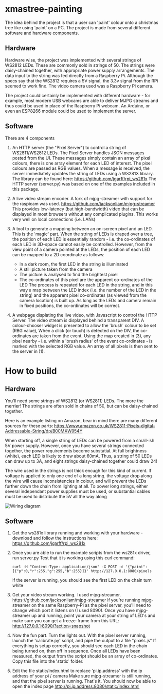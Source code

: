 # xmastree-painting
The idea behind the project is that a user can 'paint' colour onto a christmas tree like using 'paint' on a PC.
The project is made from several different software and hardware components.

## Hardware

Hardware wise, the project was implemented with several strings of WS2812 LEDs. These are commonly sold in strings of 50.
The strings were daisy-chained together, with appropriate power supply arrangements. The data input to the string was fed directly from a Raspberry Pi.
Although the specs say that the WS2812 requires a 5V signal, the 3.3v signal from the RPi seemed to work fine.
The video camera used was a Raspberry Pi camera.

The project could certainly be implemented with different hardware - for example, most modern USB webcams are able to deliver MJPG streams and thus could be used in place of the Raspberry Pi webcam.
An Arduino, or even an ESP8266 module could be used to implement the server.

## Software

There are 4 components

1. An HTTP server (the "Pixel Server") to control a string of WS2811/WS2812 LEDs.
   The Pixel Server handles JSON messages posted from the UI. These messages simply contain an array of pixel colours, there is one array element for each LED of interest. The pixel colours are passed as RGB values.
   When a message is received, the server immediately updates the string of LEDs using a WS281X library.
   The library can be found here: https://github.com/jgarff/rpi_ws281x
   The HTTP server (server.py) was based on one of the examples included in this package.

2. A live video stream encoder.
   A fork of mjpg-streamer with support for the raspicam was used.
   https://github.com/jacksonliam/mjpg-streamer
   This provides low-latency (but high-bandwidth) video that can be displayed in most browsers without any complicated plugins.
   This works very well on local connections (i.e. LANs)

3. A tool to generate a mapping between an on-screen pixel and an LED.
   This is the 'magic' part.
   When the string of LEDs is draped over a tree, the position of each LED is essentially random - i.e. the co-ordinates of each LED in 3D-space cannot easily be controlled.
   However, from the view point of a camera pointed at the LEDs, the position of each LED can be mapped to a 2D coordinate as follows:
   * In a dark room, the first LED in the string is illuminated
   * A still picture taken from the camera
   * The picture is analysed to find the brightest pixel
   * The co-ordinates of this pixel are the apparent co-ordinates of the LED
   The process is repeated for each LED in the string, and in this way a map between the LED index (i.e. the number of the LED in the string) and the apparent pixel co-ordinates (as viewed from the camera location) is built up.
   As long as the LEDs and camera remain in fixed positions, the co-ordinates will be correct.

4. A webpage displating the live video, with Javascript to control the HTTP Server.
   The video stream is displayed behind a transparent DIV.
   A colour-chooser widget is presented to allow the 'brush' colour to be set (RBG value),
   When a click (or touch) is detected on the DIV, the co-ordinates are taken from the event. 
   Using the map created in (3), any pixel nearby - i.e. within a 'brush radius' of the event co-ordinates - is marked with the selected RGB value.
   An array of all pixels is then sent to the server in (1).

  
# How to build

## Hardware
You'll need some strings of WS2812 (or WS2811) LEDs. The more the merrier!
The strings are often sold in chains of 50, but can be daisy-chained together.

Here is an example listing on Amazon, bear in mind there are many different sources for these parts:
https://www.amazon.co.uk/WS2811-Pixels-digital-Addressable-String/dp/B00MXW054Y

When starting off, a single string of LEDs can be powered from a small-ish 5V power supply.
However, once you have several strings connected together, the power requirements become substatial.
At full brightness (white), each LED is likely to draw about 60mA. Thus, a string of 50 LEDs can draw up to 3A, and eight strings daisy-chained together could draw 24!

The wire used in the strings is not thick enough for this kind of current.
If voltage is applied to only one end of a long string, the voltage drop along the wire will cause inconsistencies in colour, and will prevent the LEDs further down the chain from lighting at all.
To power long strings, either several independant power supplies must be used, or substantial cables must be used to distribute the 5V all the way along

![Wiring diagram](https://raw.githubusercontent.com/leocurrie/xmastree-painting/master/images/wiring.png "Wiring diagram")

## Software

1. Get the ws281x library running and working with your hardware - download and follow the instructions here:
   https://github.com/jgarff/rpi_ws281x

2. Once you are able to run the example scripts from the ws281x driver, run server.py
   Test that it is working using this curl command:
   ```
   curl -H "Content-Type: application/json" -X POST -d '{"paint": [{"p":0,"r":255,"g":255,"b":255}]}' http://127.0.0.1:8080/pixels
   ```
   If the server is running, you should see the first LED on the chain turn white

3. Get your video stream working. I used mjpg-streamer.
   https://github.com/jacksonliam/mjpg-streamer
   If you're running mjpg-streamer on the same Raspberry-Pi as the pixel server, you'll need to change which port it listens on (I used 8090).
   Once you have mjpg-streamer up and running, point your camera at your string of LED's and make sure you can get a freeze-frame from this URL:
   http://127.0.0.1:8090/?action=snapshot

4. Now the fun part. Turn the lights out.
   With the pixel server running, launch the 'calibrate.py' script, and pipe the output to a file "pixels.js"
   If everything is setup correctly, you should see each LED in the chain being turned on, then off in sequence.
   Once all LEDs have been measured, the output from the script should be an array of co-ordinates.
   Copy this file into the 'static' folder.

5. Edit the file static/index.html to replace 'pi.ip.address' with the ip address of your pi / camera
   Make sure mjpg-streamer is still running, and that the pixel server is running.
   That's it. You should now be able to open the index page http://pi.ip.address:8080/static/index.html
   
  